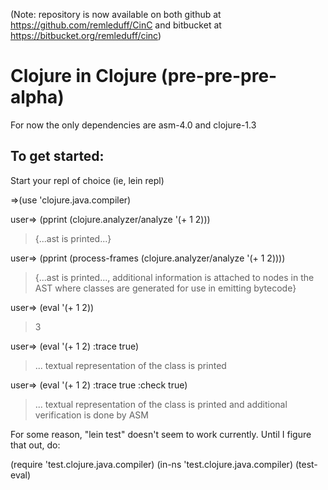 (Note: repository is now available on both github at https://github.com/remleduff/CinC and bitbucket at https://bitbucket.org/remleduff/cinc)

Clojure in Clojure (pre-pre-pre-alpha)
======================================

For now the only dependencies are asm-4.0 and clojure-1.3

To get started:
---------------

Start your repl of choice (ie, lein repl)

=>(use 'clojure.java.compiler)

user=> (pprint (clojure.analyzer/analyze '(+ 1 2)))  
> {...ast is printed...}

user=> (pprint (process-frames (clojure.analyzer/analyze '(+ 1 2))))  
>{...ast is printed..., additional information is attached to nodes in the AST where classes are generated for use in emitting bytecode}

user=> (eval '(+ 1 2))  
>3

user=> (eval '(+ 1 2) :trace true)  
>... textual representation of the class is printed

user=> (eval '(+ 1 2) :trace true :check true)  
>... textual representation of the class is printed and additional verification is done by ASM

For some reason, "lein test" doesn't seem to work currently. Until I figure that out, do:

(require 'test.clojure.java.compiler)
(in-ns 'test.clojure.java.compiler)
(test-eval)

